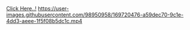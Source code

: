 [Click Here..!](https://aslihan06.github.io/IOS-Calculator/)
https://user-images.githubusercontent.com/98950958/169720476-a59dec70-9c1e-4dd3-aeee-1f5f08b5dc1c.mp4

